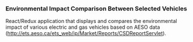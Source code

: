 ### Environmental Impact Comparison Between Selected Vehicles

React/Redux application that displays and compares the environmental impact of various electric and gas vehicles based on AESO data (<http://ets.aeso.ca/ets_web/ip/Market/Reports/CSDReportServlet>).
